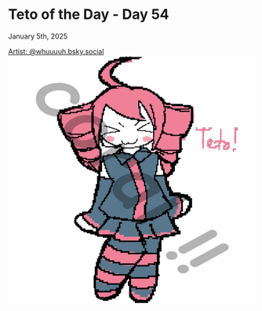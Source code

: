 # Teto of the Day - Day 54
<div class="post-date">January 5th, 2025</div>


[Artist: @whuuuuh.bsky.social](https://bsky.app/profile/whuuuuh.bsky.social/post/3lexc4jairs2v)
![Kasane Teto Art](/totd/DAY_54.jpg)